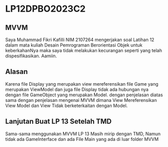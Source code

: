 # LP12DPBO2023C2
## MVVM
Saya Muhammad Fikri Kafilli NIM 2107264 mengerjakan soal Latihan 12 dalam mata kuliah Desain Pemrograman Berorientasi Objek untuk keberkahanNya maka saya tidak melakukan kecurangan seperti yang telah dispesifikasikan. Aamiin.

## Alasan
Karena file Display yang merupakan view mereferensikan file Game yang merupakan ViewModel dan juga file Display tidak ada hubungan nya dengan file GameObject yang merupakan Model. dengan penjelasan diatas sama dengan penjelasan mengenai MVVM dimana View Mereferensikan View Model dan View Tidak berketerkaitan dengan Model.

## Lanjutan Buat LP 13 Setelah TMD
Sama-sama menggunakan MVVM
LP 13 Masih mirip dengan TMD, Namun tidak ada GameInterface dan ada File Main yang ada di luar folder MVVM 
